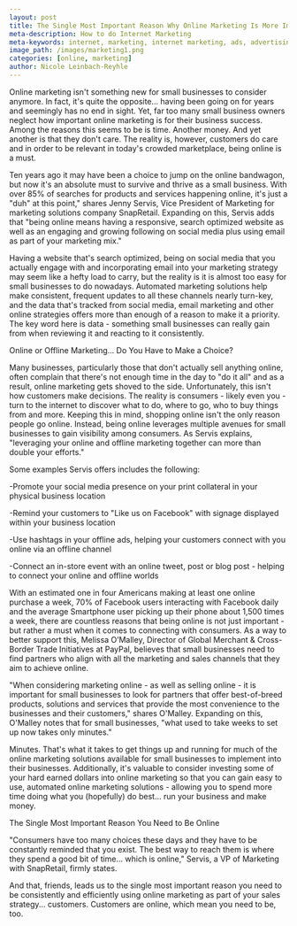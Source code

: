 ```yaml
---
layout: post
title: The Single Most Important Reason Why Online Marketing Is More Important Than Ever
meta-description: How to do Internet Marketing
meta-keywords: internet, marketing, internet marketing, ads, advertising, online marketing, digital marketing
image_path: /images/marketing1.png
categories: [online, marketing]
author: Nicole Leinbach-Reyhle
---
```


Online marketing isn't something new for small businesses to consider anymore. In fact, it's quite the opposite... having been going on for years and seemingly has no end in sight. Yet, far too many small business owners neglect how important online marketing is for their business success. Among the reasons this seems to be is time. Another money. And yet another is that they don't care. The reality is, however, customers do care and in order to be relevant in today's crowded marketplace, being online is a must.

Ten years ago it may have been a choice to jump on the online bandwagon, but now it's an absolute must to survive and thrive as a small business. With over 85% of searches for products and services happening online, it's just a "duh" at this point," shares Jenny Servis, Vice President of Marketing for marketing solutions company SnapRetail. Expanding on this, Servis adds that "being online means having a responsive, search optimized website as well as an engaging and growing following on social media plus using email as part of your marketing mix."

Having a website that's search optimized, being on social media that you actually engage with and incorporating email into your marketing strategy may seem like a hefty load to carry, but the reality is it is almost too easy for small businesses to do nowadays. Automated marketing solutions help make consistent, frequent updates to all these channels nearly turn-key, and the data that's tracked from social media, email marketing and other online strategies offers more than enough of a reason to make it a priority. The key word here is data - something small businesses can really gain from when reviewing it and reacting to it consistently.

Online or Offline Marketing... Do You Have to Make a Choice?

Many businesses, particularly those that don't actually sell anything online, often complain that there's not enough time in the day to "do it all" and as a result, online marketing gets shoved to the side. Unfortunately, this isn't how customers make decisions. The reality is consumers - likely even you - turn to the internet to discover what to do, where to go, who to buy things from and more. Keeping this in mind, shopping online isn't the only reason people go online. Instead, being online leverages multiple avenues for small businesses to gain visibility among consumers. As Servis explains, "leveraging your online and offline marketing ​together ​can more than double your efforts."

Some examples Servis offers includes the following:

-Promot​e​ your social media ​presence ​on your print collateral in your physical business location

​-R​emind your customers to "Like us on Facebook" with signage displayed within your business location

​​-Use hashtags in your offline ads, helping your customers connect with you online via an offline channel

-Connect an in-store event with an online tweet, post or blog post - helping to connect your online and offline worlds

With an estimated one in four Americans making at least one online purchase a week, 70% of Facebook users interacting with Facebook daily and the average Smartphone user picking up their phone about 1,500 times a week,  there are countless reasons that being online is not just important - but rather a must when it comes to connecting with consumers. As a way to better support this, Melissa O’Malley, Director of Global Merchant & Cross-Border Trade Initiatives at PayPal, believes that small businesses need to find partners who align with all the marketing and sales channels that they aim to achieve online.

"When considering marketing online - as well as selling online - it is important for small businesses to look for partners that offer best-of-breed products, solutions and services that provide the most convenience to the businesses and their customers," shares O'Malley. Expanding on this, O'Malley notes that for small businesses, "what used to take weeks to set up now takes only minutes."

Minutes. That's what it takes to get things up and running for much of the online marketing solutions available for small businesses to implement into their businesses. Additionally, it's valuable to consider investing some of your hard earned dollars into online marketing so that you can gain easy to use, automated online marketing solutions - allowing you to spend more time doing what you (hopefully) do best... run your business and make money.

The Single Most Important Reason You Need to Be Online

"Consumers have too many choices these days and they have to be constantly reminded that you exist. The best way to reach them is where they spend a good bit of time... which is online," Servis, a VP of Marketing with SnapRetail, firmly states.

And that, friends, leads us to the single most important reason you need to be consistently and efficiently using online marketing as part of your sales strategy... customers. Customers are online, which mean you need to be, too.
